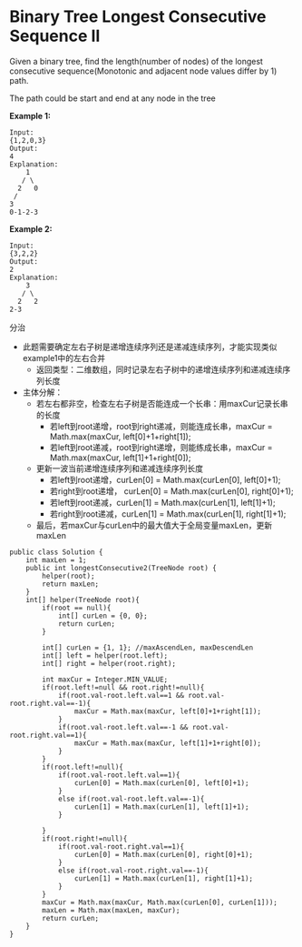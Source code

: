 # Binary Tree Longest Consecutive Sequence II

Given a binary tree, find the length(number of nodes) of the longest consecutive sequence(Monotonic and adjacent node values differ by 1) path.

The path could be start and end at any node in the tree

**Example 1:**
```
Input:
{1,2,0,3}
Output:
4
Explanation:
    1
   / \
  2   0
 /
3
0-1-2-3
```
**Example 2:**
```
Input:
{3,2,2}
Output:
2
Explanation:
    3
   / \
  2   2
2-3
```

分治

* 此题需要确定左右子树是递增连续序列还是递减连续序列，才能实现类似example1中的左右合并
  * 返回类型：二维数组，同时记录左右子树中的递增连续序列和递减连续序列长度
* 主体分解：
  * 若左右都非空，检查左右子树是否能连成一个长串：用maxCur记录长串的长度
    * 若left到root递增，root到right递减，则能连成长串，maxCur = Math.max(maxCur, left[0]+1+right[1]);
    * 若left到root递减，root到right递增，则能练成长串，maxCur = Math.max(maxCur, left[1]+1+right[0]);
  * 更新一波当前递增连续序列和递减连续序列长度
    * 若left到root递增，curLen[0] = Math.max(curLen[0], left[0]+1);
    * 若right到root递增， curLen[0] = Math.max(curLen[0], right[0]+1);
    * 若left到root递减，curLen[1] = Math.max(curLen[1], left[1]+1);
    * 若right到root递减，curLen[1] = Math.max(curLen[1], right[1]+1);
  * 最后，若maxCur与curLen中的最大值大于全局变量maxLen，更新maxLen
    
```
public class Solution {
    int maxLen = 1;
    public int longestConsecutive2(TreeNode root) {
        helper(root);
        return maxLen;
    }
    int[] helper(TreeNode root){
        if(root == null){
            int[] curLen = {0, 0};
            return curLen;
        }
        
        int[] curLen = {1, 1}; //maxAscendLen, maxDescendLen
        int[] left = helper(root.left);
        int[] right = helper(root.right);
        
        int maxCur = Integer.MIN_VALUE;
        if(root.left!=null && root.right!=null){
            if(root.val-root.left.val==1 && root.val-root.right.val==-1){
                maxCur = Math.max(maxCur, left[0]+1+right[1]);
            }
            if(root.val-root.left.val==-1 && root.val-root.right.val==1){
                maxCur = Math.max(maxCur, left[1]+1+right[0]);
            }
        }
        if(root.left!=null){
            if(root.val-root.left.val==1){
                curLen[0] = Math.max(curLen[0], left[0]+1);
            }
            else if(root.val-root.left.val==-1){
                curLen[1] = Math.max(curLen[1], left[1]+1);
            }
            
        }
        if(root.right!=null){
            if(root.val-root.right.val==1){
                curLen[0] = Math.max(curLen[0], right[0]+1);
            }
            else if(root.val-root.right.val==-1){
                curLen[1] = Math.max(curLen[1], right[1]+1);
            }
        }
        maxCur = Math.max(maxCur, Math.max(curLen[0], curLen[1]));
        maxLen = Math.max(maxLen, maxCur);
        return curLen;
    }
}
```

